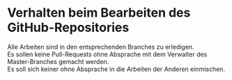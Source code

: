 # Verhalten beim Bearbeiten des GitHub-Repositories
Alle Arbeiten sind in den entsprechenden Branches zu erledigen.  
Es sollen keine Pull-Requests ohne Absprache mit dem Verwalter des Master-Branches gemacht werden.  
Es soll sich keiner ohne Absprache in die Arbeiten der Anderen einmischen. 
